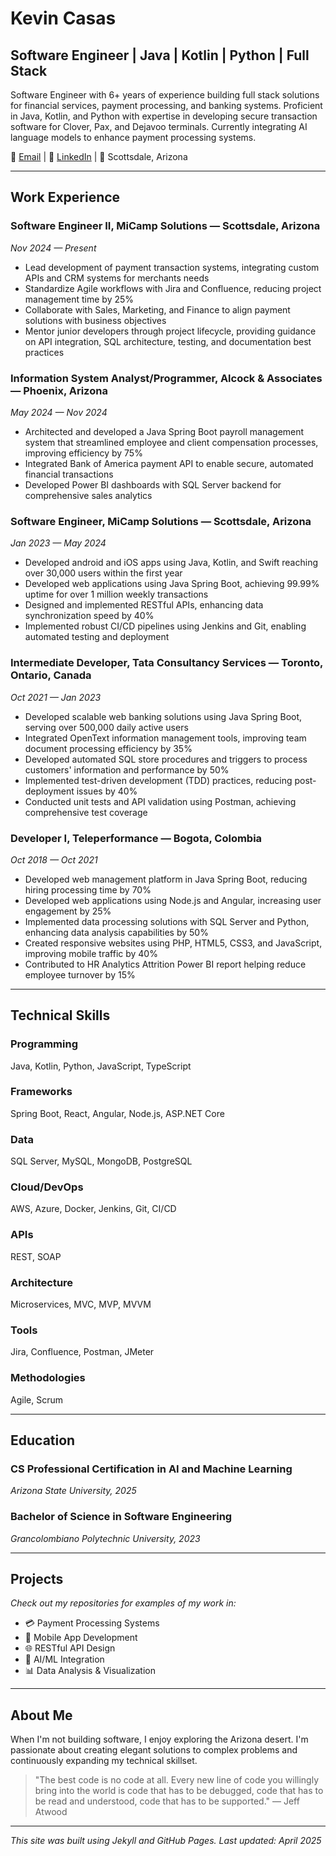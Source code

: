 # Kevin Casas

## Software Engineer | Java | Kotlin | Python | Full Stack

Software Engineer with 6+ years of experience building full stack solutions for financial services, payment processing, and banking systems. Proficient in Java, Kotlin, and Python with expertise in developing secure transaction software for Clover, Pax, and Dejavoo terminals. Currently integrating AI language models to enhance payment processing systems.

👋 [Email](mailto:kc.py@icloud.com) | 🔗 [LinkedIn](https://www.linkedin.com/in/kevincasas-dev/) | 📍 Scottsdale, Arizona

---

## Work Experience

### Software Engineer II, MiCamp Solutions — Scottsdale, Arizona
*Nov 2024 — Present*

- Lead development of payment transaction systems, integrating custom APIs and CRM systems for merchants needs
- Standardize Agile workflows with Jira and Confluence, reducing project management time by 25%
- Collaborate with Sales, Marketing, and Finance to align payment solutions with business objectives
- Mentor junior developers through project lifecycle, providing guidance on API integration, SQL architecture, testing, and documentation best practices

### Information System Analyst/Programmer, Alcock & Associates — Phoenix, Arizona
*May 2024 — Nov 2024*

- Architected and developed a Java Spring Boot payroll management system that streamlined employee and client compensation processes, improving efficiency by 75%
- Integrated Bank of America payment API to enable secure, automated financial transactions
- Developed Power BI dashboards with SQL Server backend for comprehensive sales analytics

### Software Engineer, MiCamp Solutions — Scottsdale, Arizona
*Jan 2023 — May 2024*

- Developed android and iOS apps using Java, Kotlin, and Swift reaching over 30,000 users within the first year
- Developed web applications using Java Spring Boot, achieving 99.99% uptime for over 1 million weekly transactions
- Designed and implemented RESTful APIs, enhancing data synchronization speed by 40%
- Implemented robust CI/CD pipelines using Jenkins and Git, enabling automated testing and deployment

### Intermediate Developer, Tata Consultancy Services — Toronto, Ontario, Canada
*Oct 2021 — Jan 2023*

- Developed scalable web banking solutions using Java Spring Boot, serving over 500,000 daily active users
- Integrated OpenText information management tools, improving team document processing efficiency by 35%
- Developed automated SQL store procedures and triggers to process customers' information and performance by 50%
- Implemented test-driven development (TDD) practices, reducing post-deployment issues by 40%
- Conducted unit tests and API validation using Postman, achieving comprehensive test coverage

### Developer I, Teleperformance — Bogota, Colombia
*Oct 2018 — Oct 2021*

- Developed web management platform in Java Spring Boot, reducing hiring processing time by 70%
- Developed web applications using Node.js and Angular, increasing user engagement by 25%
- Implemented data processing solutions with SQL Server and Python, enhancing data analysis capabilities by 50%
- Created responsive websites using PHP, HTML5, CSS3, and JavaScript, improving mobile traffic by 40%
- Contributed to HR Analytics Attrition Power BI report helping reduce employee turnover by 15%

---

## Technical Skills

### Programming
Java, Kotlin, Python, JavaScript, TypeScript

### Frameworks
Spring Boot, React, Angular, Node.js, ASP.NET Core

### Data
SQL Server, MySQL, MongoDB, PostgreSQL

### Cloud/DevOps
AWS, Azure, Docker, Jenkins, Git, CI/CD

### APIs
REST, SOAP

### Architecture
Microservices, MVC, MVP, MVVM

### Tools
Jira, Confluence, Postman, JMeter

### Methodologies
Agile, Scrum

---

## Education

### CS Professional Certification in AI and Machine Learning
*Arizona State University, 2025*

### Bachelor of Science in Software Engineering
*Grancolombiano Polytechnic University, 2023*

---

## Projects

*Check out my repositories for examples of my work in:*

- 💳 Payment Processing Systems
- 📱 Mobile App Development
- 🌐 RESTful API Design
- 🤖 AI/ML Integration
- 📊 Data Analysis & Visualization

---

## About Me

When I'm not building software, I enjoy exploring the Arizona desert. I'm passionate about creating elegant solutions to complex problems and continuously expanding my technical skillset.

> "The best code is no code at all. Every new line of code you willingly bring into the world is code that has to be debugged, code that has to be read and understood, code that has to be supported." — Jeff Atwood

---

*This site was built using Jekyll and GitHub Pages. Last updated: April 2025*
